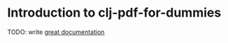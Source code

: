 # Introduction to clj-pdf-for-dummies

TODO: write [great documentation](http://jacobian.org/writing/what-to-write/)
